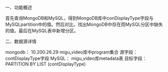 一、功能概述

首先查询MongoDB和MySQL，得到MongoDB库中conDisplayType字段与MySQLpartition中的值。然后对比，找出MongoDB中存在而MySQL分区中缺失的值。最后在MySQL表中新增分区。

二、数据源详情

mongodb：
	10.200.26.29
	migu_video库中program集合
源字段：
	contDisplayType字段
MySQL：
	migu_video库metadata表
目标字段：
PARTITION BY LIST (contDisplayType)
